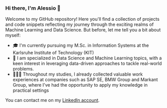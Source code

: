 ### Hi there, I'm Alessio 👋

Welcome to my GitHub repository! Here you'll find a collection of projects and code snippets reflecting my journey through the exciting realms of Machine Learning and Data Science. But before, let me tell you a bit about myself:

- 🎓 I'm currently pursuing my M.Sc. in Information Systems at the Karlsruhe Institute of Technology (KIT)
- 🎯 I am specialized in Data Science and Machine Learning topics, with a keen interest in leveraging data-driven approaches to tackle real-world problems.
- 👨🏽‍💻 Throughout my studies, I already collected valuable work experiences at companies such as SAP SE, BMW Group and Markant Group, where I've had the opportunity to apply my knowledge in practical settings

You can contact me on my [LinkedIn account](https://www.linkedin.com/in/alessio-negrini-9a7847230/).
